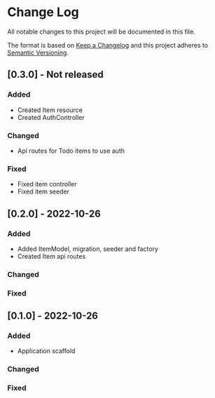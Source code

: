 
# Change Log
All notable changes to this project will be documented in this file.

The format is based on [Keep a Changelog](http://keepachangelog.com/)
and this project adheres to [Semantic Versioning](http://semver.org/).

## [0.3.0] - Not released

### Added
- Created Item resource
- Created AuthController

### Changed
- Api routes for Todo items to use auth

### Fixed
- Fixed item controller
- Fixed item seeder

## [0.2.0] - 2022-10-26

### Added
- Added ItemModel, migration, seeder and factory
- Created Item api routes

### Changed

### Fixed


## [0.1.0] - 2022-10-26

### Added
- Application scaffold

### Changed

### Fixed


